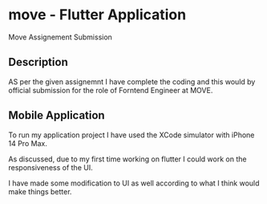 # move - Flutter Application

Move Assignement Submission

## Description

AS per the given assignemnt I have complete the coding and this would by official submission for the role of Forntend Engineer at MOVE. 

## Mobile Application 

To run my application project I have used the XCode simulator with iPhone 14 Pro Max. 

As discussed, due to my first time working on flutter I could work on the responsiveness of the UI. 

I have made some modification to UI as well according to what I think would make things better. 
